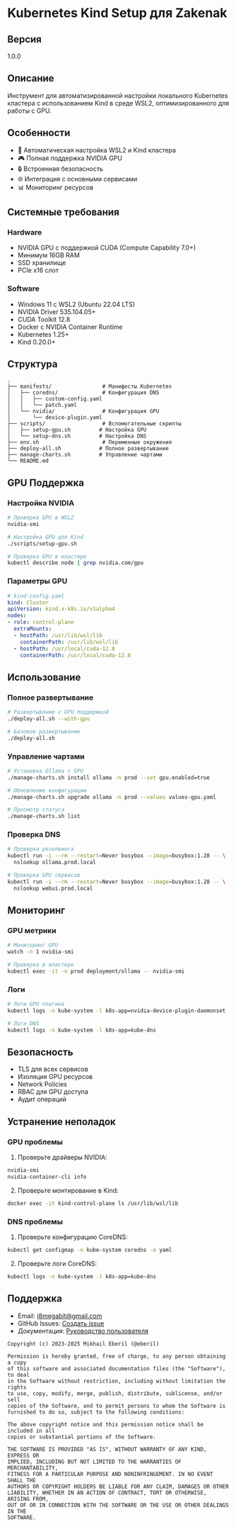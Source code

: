 # Kubernetes Kind Setup для Zakenak

## Версия
1.0.0


## Описание
Инструмент для автоматизированной настройки локального Kubernetes кластера с использованием Kind в среде WSL2, оптимизированного для работы с GPU.

## Особенности
- 🚀 Автоматическая настройка WSL2 и Kind кластера
- 🎮 Полная поддержка NVIDIA GPU
- 🔒 Встроенная безопасность
- 🌐 Интеграция с основными сервисами
- 📊 Мониторинг ресурсов

## Системные требования

### Hardware
- NVIDIA GPU с поддержкой CUDA (Compute Capability 7.0+)
- Минимум 16GB RAM
- SSD хранилище
- PCIe x16 слот

### Software
- Windows 11 с WSL2 (Ubuntu 22.04 LTS)
- NVIDIA Driver 535.104.05+
- CUDA Toolkit 12.8
- Docker с NVIDIA Container Runtime
- Kubernetes 1.25+
- Kind 0.20.0+

## Структура
```
.
├── manifests/                # Манифесты Kubernetes
│   ├── coredns/              # Конфигурация DNS
│   │   ├── custom-config.yaml
│   │   └── patch.yaml
│   └── nvidia/               # Конфигурация GPU
│       └── device-plugin.yaml
├── scripts/                  # Вспомогательные скрипты
│   ├── setup-gpu.sh         # Настройка GPU
│   └── setup-dns.sh         # Настройка DNS
├── env.sh                    # Переменные окружения
├── deploy-all.sh            # Полное развертывание
├── manage-charts.sh         # Управление чартами
└── README.md
```

## GPU Поддержка

### Настройка NVIDIA
```bash
# Проверка GPU в WSL2
nvidia-smi

# Настройка GPU для Kind
./scripts/setup-gpu.sh

# Проверка GPU в кластере
kubectl describe node | grep nvidia.com/gpu
```

### Параметры GPU
```yaml
# kind-config.yaml
kind: Cluster
apiVersion: kind.x-k8s.io/v1alpha4
nodes:
- role: control-plane
  extraMounts:
  - hostPath: /usr/lib/wsl/lib
	containerPath: /usr/lib/wsl/lib
  - hostPath: /usr/local/cuda-12.8
	containerPath: /usr/local/cuda-12.8
```

## Использование

### Полное развертывание
```bash
# Развертывание с GPU поддержкой
./deploy-all.sh --with-gpu

# Базовое развертывание
./deploy-all.sh
```

### Управление чартами
```bash
# Установка Ollama с GPU
./manage-charts.sh install ollama -n prod --set gpu.enabled=true

# Обновление конфигурации
./manage-charts.sh upgrade ollama -n prod --values values-gpu.yaml

# Просмотр статуса
./manage-charts.sh list
```

### Проверка DNS
```bash
# Проверка резолвинга
kubectl run -i --rm --restart=Never busybox --image=busybox:1.28 -- \
  nslookup ollama.prod.local

# Проверка GPU сервисов
kubectl run -i --rm --restart=Never busybox --image=busybox:1.28 -- \
  nslookup webui.prod.local
```

## Мониторинг

### GPU метрики
```bash
# Мониторинг GPU
watch -n 1 nvidia-smi

# Проверка в кластере
kubectl exec -it -n prod deployment/ollama -- nvidia-smi
```

### Логи
```bash
# Логи GPU плагина
kubectl logs -n kube-system -l k8s-app=nvidia-device-plugin-daemonset

# Логи DNS
kubectl logs -n kube-system -l k8s-app=kube-dns
```

## Безопасность
- TLS для всех сервисов
- Изоляция GPU ресурсов
- Network Policies
- RBAC для GPU доступа
- Аудит операций

## Устранение неполадок

### GPU проблемы
1. Проверьте драйверы NVIDIA:
```bash
nvidia-smi
nvidia-container-cli info
```

2. Проверьте монтирование в Kind:
```bash
docker exec -it kind-control-plane ls /usr/lib/wsl/lib
```

### DNS проблемы
1. Проверьте конфигурацию CoreDNS:
```bash
kubectl get configmap -n kube-system coredns -o yaml
```

2. Проверьте логи CoreDNS:
```bash
kubectl logs -n kube-system -l k8s-app=kube-dns
```

## Поддержка
- Email: i8megabit@gmail.com
- GitHub Issues: [Создать issue](https://github.com/i8megabit/zakenak/issues)
- Документация: [Руководство пользователя](../../docs/)

[def]: https://github.com/i8megabit/zakenak/releases

```plain text
Copyright (c) 2023-2025 Mikhail Eberil (@eberil)

Permission is hereby granted, free of charge, to any person obtaining a copy
of this software and associated documentation files (the "Software"), to deal
in the Software without restriction, including without limitation the rights
to use, copy, modify, merge, publish, distribute, sublicense, and/or sell
copies of the Software, and to permit persons to whom the Software is
furnished to do so, subject to the following conditions:

The above copyright notice and this permission notice shall be included in all
copies or substantial portions of the Software.

THE SOFTWARE IS PROVIDED "AS IS", WITHOUT WARRANTY OF ANY KIND, EXPRESS OR
IMPLIED, INCLUDING BUT NOT LIMITED TO THE WARRANTIES OF MERCHANTABILITY,
FITNESS FOR A PARTICULAR PURPOSE AND NONINFRINGEMENT. IN NO EVENT SHALL THE
AUTHORS OR COPYRIGHT HOLDERS BE LIABLE FOR ANY CLAIM, DAMAGES OR OTHER
LIABILITY, WHETHER IN AN ACTION OF CONTRACT, TORT OR OTHERWISE, ARISING FROM,
OUT OF OR IN CONNECTION WITH THE SOFTWARE OR THE USE OR OTHER DEALINGS IN THE
SOFTWARE.
```
